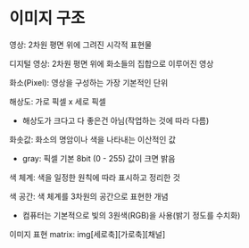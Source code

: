 # 이미지 구조

영상: 2차원 평면 위에 그려진 시각적 표현물

디지털 영상: 2차원 평면 위에 화소들의 집합으로 이루어진 영상

화소(Pixel): 영상을 구성하는 가장 기본적인 단위

해상도: 가로 픽셀 x 세로 픽셀
- 해상도가 크다고 다 좋은건 아님(작업하는 것에 따라 다름)

화솟값: 화소의 명암이나 색을 나타내는 이산적인 값
- gray: 픽셀 기본 8bit (0 - 255) 값이 크면 밝음

색 체계: 색을 일정한 원칙에 따라 표시하고 정리한 것

색 공간: 색 체계를 3차원의 공간으로 표현한 개념
- 컴퓨터는 기본적으로 빛의 3원색(RGB)을 사용(밝기 정도를 수치화)

이미지 표현 matrix: img[세로축][가로축][채널]
